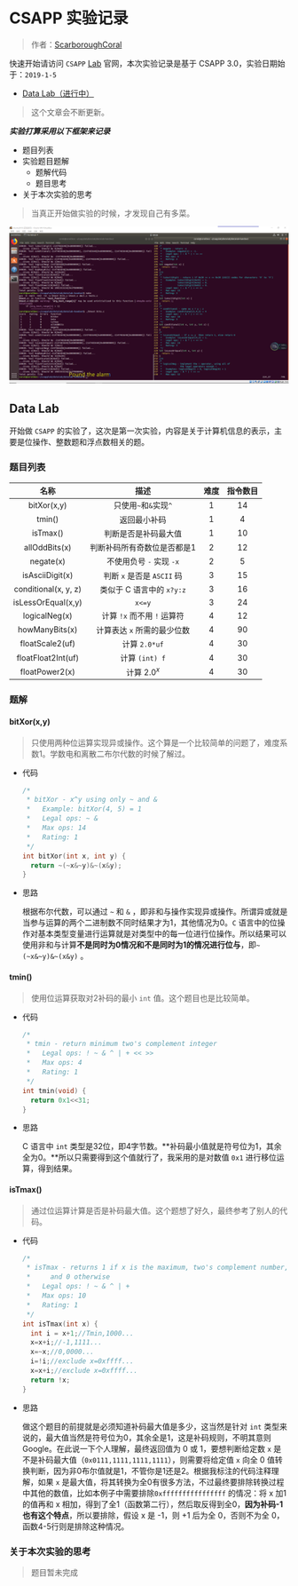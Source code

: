 # CSAPP 实验记录

> 作者：[ScarboroughCoral](https://github.com/ScarboroughCoral)

快速开始请访问 `CSAPP` [Lab](http://csapp.cs.cmu.edu/3e/labs.html) 官网，本次实验记录是基于 CSAPP 3.0，实验日期始于：`2019-1-5`



- [Data Lab（进行中）](#Data-Lab)

> 这个文章会不断更新。



***实验打算采用以下框架来记录***

- 题目列表
- 实验题目题解
  - 题解代码
  - 题目思考
- 关于本次实验的思考



> 当真正开始做实验的时候，才发现自己有多菜。



![1546740946420](./pics/1546740914782.png)



## Data Lab

开始做 `CSAPP` 的实验了，这次是第一次实验，内容是关于计算机信息的表示，主要是位操作、整数题和浮点数相关的题。





### 题目列表

|         名称         |            描述             | 难度 | 指令数目 |
| :------------------: | :-------------------------: | :--: | :------: |
|     bitXor(x,y)      |    只使用`~`和`&`实现`^`    |  1   |    14    |
|        tmin()        |        返回最小补码         |  1   |    4     |
|       isTmax()       |    判断是否是补码最大值     |  1   |    10    |
|    allOddBits(x)     | 判断补码所有奇数位是否都是1 |  2   |    12    |
|      negate(x)       |  不使用负号 `-` 实现 `-x`   |  2   |    5     |
|   isAsciiDigit(x)    | 判断 `x` 是否是 `ASCII` 码  |  3   |    15    |
| conditional(x, y, z) |  类似于 C 语言中的 `x?y:z`  |  3   |    16    |
|  isLessOrEqual(x,y)  |           `x<=y`            |  3   |    24    |
|    logicalNeg(x)     | 计算 `!x` 而不用 `!` 运算符 |  4   |    12    |
|    howManyBits(x)    | 计算表达 `x` 所需的最少位数 |  4   |    90    |
|   floatScale2(uf)    |        计算 `2.0*uf`        |  4   |    30    |
|  floatFloat2Int(uf)  |       计算 `(int) f`        |  4   |    30    |
|    floatPower2(x)    |        计算 $2.0^x$         |  4   |    30    |

### 题解

#### bitXor(x,y)

> 只使用两种位运算实现异或操作。这个算是一个比较简单的问题了，难度系数1。学数电和离散二布尔代数的时候了解过。

- 代码

  ```c
  /* 
   * bitXor - x^y using only ~ and & 
   *   Example: bitXor(4, 5) = 1
   *   Legal ops: ~ &
   *   Max ops: 14
   *   Rating: 1
   */
  int bitXor(int x, int y) {
    return ~(~x&~y)&~(x&y);
  }
  ```


- 思路

  根据布尔代数，可以通过 `~` 和 `&` ，即非和与操作实现异或操作。所谓异或就是当参与运算的两个二进制数不同时结果才为1，其他情况为0。`C` 语言中的位操作对基本类型变量进行运算就是对类型中的每一位进行位操作。所以结果可以使用非和与计算**不是同时为0情况和不是同时为1的情况进行位与**，即`~(~x&~y)&~(x&y)` 。

#### tmin()

> 使用位运算获取对2补码的最小 `int` 值。这个题目也是比较简单。

- 代码

  ```c
  /* 
   * tmin - return minimum two's complement integer 
   *   Legal ops: ! ~ & ^ | + << >>
   *   Max ops: 4
   *   Rating: 1
   */
  int tmin(void) {
    return 0x1<<31;
  }
  ```

- 思路

  C 语言中 `int` 类型是32位，即4字节数。**补码最小值就是符号位为1，其余全为0。**所以只需要得到这个值就行了，我采用的是对数值 `0x1` 进行移位运算，得到结果。

#### isTmax()

> 通过位运算计算是否是补码最大值。这个题想了好久，最终参考了别人的代码。

- 代码

  ```c
  /*
   * isTmax - returns 1 if x is the maximum, two's complement number,
   *     and 0 otherwise 
   *   Legal ops: ! ~ & ^ | +
   *   Max ops: 10
   *   Rating: 1
   */
  int isTmax(int x) {
    int i = x+1;//Tmin,1000...
    x=x+i;//-1,1111...
    x=~x;//0,0000...
    i=!i;//exclude x=0xffff...
    x=x+i;//exclude x=0xffff...
    return !x;
  }
  ```

- 思路

  做这个题目的前提就是必须知道补码最大值是多少，这当然是针对 `int` 类型来说的，最大值当然是符号位为0，其余全是1，这是补码规则，不明其意则 Google。在此说一下个人理解，最终返回值为 0 或 1，要想判断给定数 `x` 是不是补码最大值（`0x0111,1111,1111,1111`），则需要将给定值 `x` 向全 0 值转换判断，因为非0布尔值就是1，不管你是1还是2。根据我标注的代码注释理解，如果 `x` 是最大值，将其转换为全0有很多方法，不过最终要排除转换过程中其他的数值，比如本例子中需要排除`0xffffffffffffffff` 的情况：将 x 加1的值再和 x 相加，得到了全1（函数第二行），然后取反得到全0，**因为补码-1也有这个特点**，所以要排除，假设 x 是 -1，则 +1 后为全 0，否则不为全 0，函数4-5行则是排除这种情况。

### 关于本次实验的思考

> 题目暂未完成
